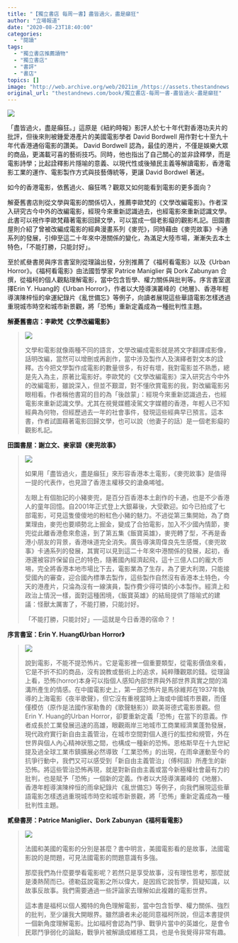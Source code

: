 ```yaml
---
title: "【獨立書店 每周一書】盡皆過火，盡是癲狂"
author: "立場報道"
date: "2020-08-23T18:40:00"
categories:
  - "閱讀"
tags:
  - "獨立書店推薦讀物"
  - "獨立書店"
  - "書評"
  - "書店"
topics: []
image: "http://web.archive.org/web/2021im_/https://assets.thestandnews.com/media/photos/Untitled-1-08_9mZKp_jgFhxiM.png"
original_url: "thestandnews.com/book/獨立書店-每周一書-盡皆過火-盡是癲狂"
---
```

![](http://web.archive.org/web/2021im_/https://assets.thestandnews.com/media/photos/Untitled-1-08_9mZKp_jgFhxiM.png)

「盡皆過火，盡是癲狂。」這原是《紐約時報》影評人於七十年代對香港功夫片的批評，但後來則被鍾愛港產片的美國電影學者 David Bordwell 用作對七十至九十年代香港通俗電影的讚美。 David Bordwell 認為，最佳的港片，不僅是娛樂大眾的商品，更滿載可喜的藝術技巧。同時，他也指出了自己關心的並非詮釋學，而是電影詩學；比起詮釋影片隱喻的意義、以現代性或後殖民主義等解讀電影，香港電影工業的運作、電影製作方式與技藝傳統等，更讓 David Bordwel 著迷。

如今的香港電影，依舊過火、癲狂嗎？觀眾又如何能看到電影的更多面向？ 

解憂舊書店則從文學與電影的關係切入，推薦李歐梵的《文學改編電影》。作者深入研究古今中外的改編電影，經現今來重新認識過去，也經電影來重新認識文學。此書可以視作李歐梵藉著電影回歸文學，可以當成一個老影癡的觀影札記。田園書屋則介紹了曾被改編成電影的經典漫畫系列《麥兜》，同時藉由《麥兜故事》卡通系列的發展，引伸至這二十年來中港關係的變化，為滿足大陸市場，漸漸失去本土特色，「不能打勝，只能討好」。

至於貳叄書房與序言書室則從理論出發，分別推薦了《福柯看電影》以及《Urban Horror》。《福柯看電影》由法國哲學家 Patrice Maniglier 與 Dork Zabunyan 合撰，從福柯的個人觀點理解電影，當中包含哲學、權力關係與批判等。序言書室選擇Erin Y. Huang的《Urban Horror》，作者以大陸導演叢峰的《地層》、香港年輕導演陳梓恒的傘運紀錄片《亂世備忘》等例子，向讀者展現這些華語電影怎樣透過重現城市時空和城市新景觀，將「恐怖」重新定義成為一種批判性主題。

**解憂舊書店：李歐梵《文學改編電影》**

> ![](http://web.archive.org/web/2021im_/https://assets.thestandnews.com/media/photos/117821904_1071963419865500_1608768278472659231_n_meitu_1_wFR2Z_OGnGlNb.jpg)
> 
> 文學和電影就像兩種不同的語言，文學改編成電影就是將文字翻譯成影像，話明改編，當然可以增刪或再創作，當中涉及製作人及演繹者對文本的詮釋。古今把文學製作成電影的數量很多，有好有壞，我對電影並不熟悉，總是先入為主，原著比電影好。李歐梵的《文學改編電影》深入研究古今中外的改編電影，雖說深入，但並不艱澀，對不懂欣賞電影的我，對改編電影另眼相看。作者稱他書寫的目的為「後啟蒙」：經現今來重新認識過去，也經電影來重新認識文學。尤其在視覺媒體凌駕文字媒體的香港，年輕人已不知經典為何物，但經歷過去一年的社會事件，發現這些經典早已預言。這本書，作者試圖藉著電影回歸文學，也可以說（他妻子的話）是一個老影癡的觀影札記。

**田園書屋：謝立文、麥家碧《麥兜故事》**

> ![](http://web.archive.org/web/2021im_/https://assets.thestandnews.com/media/photos/unnamed_WrJd8_S6MSlNW.jpg)
> 
> 如果用「盡皆過火，盡是癲狂」來形容香港本土電影，《麥兜故事》是值得一提的代表作，也見證了香港主權移交的滄桑唏噓。
> 
> 左眼上有個胎記的小豬麥兜，是百分百香港本土創作的卡通，也是不少香港人的童年回憶。自2001年正式登上大銀幕後，大受歡迎。如今已拍成了七部電影，可見這隻傻傻地的粉紅色小豬的魅力。不過從第三集開始，為了商業理由，麥兜也要順勢北上掘金，變成了合拍電影，加入不少國內情節，麥兜從此離香港愈來愈遠，到了第五集《飯寶英雄》，麥兜轉了型，不再是香港小朋友的背景，香港味道完全消失。廣告導演周偉良先生感慨，《麥兜故事》卡通系列的發展，其實可以見到這二十年來中港關係的發展，起初，香港還被容許保留自己的特色，隨著國內經濟起飛，這十三億人口的龐大市埸，完全將香港本地市場比下去，電影業為了生存，為了更大利潤，只能接受國內的審查，迎合國內標準去製作，這些製作自然沒有香港本土特色，今天的港產片，只淪為沒有一線演員，製作費少得可憐的小本製作。經濟上和政治上情況一樣，面對這種困境，《飯寶英雄》的結局提供了隱喻式的建議：怪獸太厲害了，不能打勝，只能討好。
> 
> 「不能打勝，只能討好」──這就是今日香港的宿命？！

**序言書室：Erin Y. Huang《Urban Horror》**

> ![](http://web.archive.org/web/2021im_/https://assets.thestandnews.com/media/photos/978-1-4780-0809-5_pr_j116G_9UD9aMk.jpg)
> 
> 說到電影，不能不提恐怖片。它是電影裡一個重要類型，從電影價值來看，它是不折不扣的商品，沒有說教或藝術上的追求，純粹賺觀眾的錢。從理論上看，恐怖(horror)本身可以指個人感知內部世界與外部世界真實之間的鴻溝所產生的情感。在中國電影史上，第一部恐怖片是馬徐維邦在1937年執導的上海電影《夜半歌聲》，但它沒有重視當時上海或中國城市景觀，而僅僅模仿（原作是法國作家勒魯的《歌聲魅影》）歐美哥德式電影景觀。但Erin Y. Huang的Urban Horror，卻要重新定義「恐怖」在當下的意義。作者成長於工業發展迅速的高雄，眼觀兩岸三地城市工商業經濟業蓬勃發展，現代政府實行新自由主義管治，在城市空間對個人進行的監控和規管，外在世界與個人內心精神狀態之間，也構成一種新的恐怖。恩格斯早在十九世紀提及過全球工業市鎮擴展必然導致「工業恐怖」的出現，在雨傘運動至今的抗爭行動中，我們又可以感受到「新自由主義管治」（傅柯語）所產生的新恐怖。將這些管治恐怖再現，就是對新自由主義或當今新極權社會最有力的批判，也是賦予「恐怖」一個新的定義。作者以大陸導演叢峰的《地層》、香港年輕導演陳梓恒的雨傘紀錄片《亂世備忘》等例子，向我們展現這些華語電影怎樣透過重現城市時空和城市新景觀，將「恐怖」重新定義成為一種批判性主題。

**貳叄書房：Patrice Maniglier、Dork Zabunyan《福柯看電影》**

> **![](http://web.archive.org/web/2021im_/https://assets.thestandnews.com/media/photos/getImage2028229_lsx9C_erE7fEG.jpeg)**
> 
> 法國和美國的電影的分別是甚麼？書中明言，美國電影看的是故事，法國電影說的是問題，可見法國電影的問題意識有多強。
> 
> 那麼我們為什麼要學看電影呢？若然只是享受故事，沒有理性思考，那麼就是湊熱鬧而已。德勒茲說電影之所以偉大，是因爲它說哲學，質疑知識，以故事反故事。我們需要通過一些評論家去理解如此複雜的電影世界。
> 
> 這本書是福柯以個人獨特的角色理解電影，當中包含哲學、權力關係、強烈的批判，至少讓我大開眼界。雖然讀者未必能同意福柯所說，但這本書提供一個新角度理解電影。比如福柯會認為鬥爭、戰爭片當中的英雄化，是會令民眾鬥爭弱化的論點，戰爭片被解讀成維穩工具，也是令我覺得非常有趣。